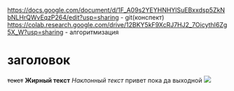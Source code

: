 https://docs.google.com/document/d/1F_A09s2YEYHNHYlSuEBxxdsp5ZkNbNLHrQWvEqzP264/edit?usp=sharing - git(конспект)
https://colab.research.google.com/drive/12BKY5kF9XcRJ7HJ2_7OicythI6Zg5X_W?usp=sharing - алгоритмизация

# заголовок
~~текст~~
**Жирный текст**
_Наклонный текст_
привет пока
да
выходной
![](https://www.zastavki.com/pictures/1920x1200/2009/Nature_Sundown_River_at_sunset_HDR_017903_.jpg)
